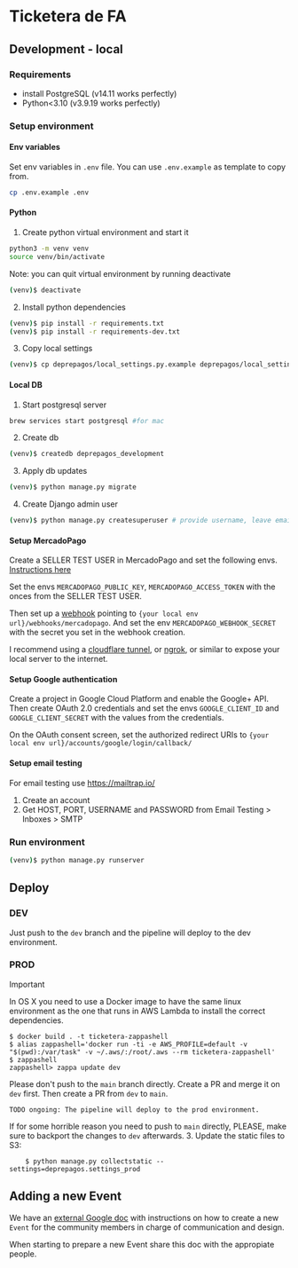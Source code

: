 # Ticketera de FA

## Development - local

### Requirements

- install PostgreSQL (v14.11 works perfectly)
- Python<3.10 (v3.9.19 works perfectly)

### Setup environment

#### Env variables

Set env variables in `.env` file. You can use `.env.example` as template to copy from.
```sh
cp .env.example .env
```

#### Python

1. Create python virtual environment and start it

```sh
python3 -m venv venv
source venv/bin/activate
```

Note: you can quit virtual environment by running deactivate 

```sh
(venv)$ deactivate
```

2. Install python dependencies

```sh
(venv)$ pip install -r requirements.txt
(venv)$ pip install -r requirements-dev.txt
```

3. Copy local settings
```sh
(venv)$ cp deprepagos/local_settings.py.example deprepagos/local_settings.py
```

#### Local DB

1. Start postgresql server
```sh
brew services start postgresql #for mac
```

2. Create db

```sh
(venv)$ createdb deprepagos_development
```

3. Apply db updates

```sh
(venv)$ python manage.py migrate
```

4. Create Django admin user

```sh
(venv)$ python manage.py createsuperuser # provide username, leave email empty, and set some password. You can use whoami in mac to get a username
```

#### Setup MercadoPago

Create a SELLER TEST USER in MercadoPago and set the following
envs. [Instructions here]('https://www.mercadopago.com.ar/developers/es/docs/your-integrations/test/accounts')

Set the envs `MERCADOPAGO_PUBLIC_KEY`, `MERCADOPAGO_ACCESS_TOKEN` with the onces from the SELLER TEST USER.

Then set up a [webhook]('https://www.mercadopago.com.ar/developers/es/docs/your-integrations/notifications/webhooks')
pointing to `{your local env url}/webhooks/mercadopago`. And set the env `MERCADOPAGO_WEBHOOK_SECRET` with the secret
you set in the webhook creation.

I recommend using
a [cloudflare tunnel]('https://developers.cloudflare.com/cloudflare-one/connections/connect-networks/get-started/create-remote-tunnel/'),
or [ngrok]('https://ngrok.com/), or similar to expose your local server to the internet.

#### Setup Google authentication

Create a project in Google Cloud Platform and enable the Google+ API. Then create OAuth 2.0 credentials and set the envs
`GOOGLE_CLIENT_ID` and `GOOGLE_CLIENT_SECRET` with the values from the credentials.

On the OAuth consent screen, set the authorized redirect URIs to `{your local env url}/accounts/google/login/callback/`

#### Setup email testing

For email testing use https://mailtrap.io/

1. Create an account
2. Get HOST, PORT, USERNAME and PASSWORD from Email Testing > Inboxes > SMTP

### Run environment

```sh
(venv)$ python manage.py runserver
```

## Deploy

### DEV

Just push to the `dev` branch and the pipeline will deploy to the dev environment.

### PROD
  > [!IMPORTANT]  
  > In OS X you need to use a Docker image to have the same linux environment
  > as the one that runs in AWS Lambda to install the correct dependencies.
  >
  > ```
  > $ docker build . -t ticketera-zappashell
  > $ alias zappashell='docker run -ti -e AWS_PROFILE=default -v "$(pwd):/var/task" -v ~/.aws/:/root/.aws --rm ticketera-zappashell'
  > $ zappashell
  > zappashell> zappa update dev
  > ```

Please don't push to the `main` branch directly. Create a PR and merge it on `dev` first. Then create a PR from `dev` to `main`.

`TODO ongoing: The pipeline will deploy to the prod environment.`

If for some horrible reason you need to push to `main` directly, PLEASE, make sure to backport the changes to `dev` afterwards.
3. Update the static files to S3:

        $ python manage.py collectstatic --settings=deprepagos.settings_prod

## Adding a new Event

We have an [external Google
doc](https://docs.google.com/document/d/1_8NBQMMYZ68ABRQs2Fy-BX296OZnTdzzGWp6yNr_KEU/edit)
with instructions on how to create a new `Event` for the community members in
charge of communication and design.

When starting to prepare a new Event share this doc with the appropiate people.
